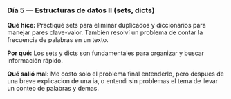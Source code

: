 ### Día 5 — Estructuras de datos II (sets, dicts)

**Qué hice:** 
   Practiqué sets para eliminar duplicados y diccionarios para manejar pares clave-valor. También resolví un problema de contar la frecuencia de palabras en un texto.  

**Por qué:** 
   Los sets y dicts son fundamentales para organizar y buscar información rápido.  

**Qué salió mal:** 
   Me costo solo el problema final entenderlo, pero despues de una breve explicacion de una ia, o entendi sin problemas el tema de llevar un conteo de palabras y demas.
